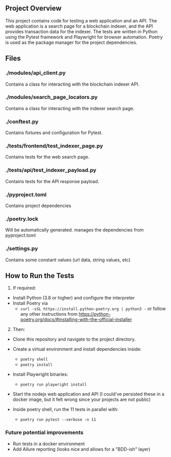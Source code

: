 ## Project Overview
This project contains code for testing a web application and an API. 
The web application is a search page for a blockchain indexer, and the API provides transaction data for the indexer. 
The tests are written in Python using the Pytest framework and Playwright for browser automation.
Poetry is used as the package manager for the project dependencies.

## Files
### ./modules/api_client.py 
Contains a class for interacting with the blockchain indexer API.
### ./modules/search_page_locators.py
Contains a class for interacting with the indexer search page.
### ./conftest.py
Contains fixtures and configuration for Pytest.
### ./tests/frontend/test_indexer_page.py
Contains tests for the web search page.
### ./tests/api/test_indexer_payload.py
Contains tests for the API response payload.
### ./pyproject.toml
Contains project dependencies
### ./poetry.lock
Will be automatically generated. manages the dependencies from pyproject.toml 
### ./settings.py
Contains some constant values (url data, string values, etc)
## How to Run the Tests
1. If required:
- Install Python (3.8 or higher) and configure the interpreter
- Install Poetry via
  - `curl -sSL https://install.python-poetry.org | python3 -`
or follow any other instructions from https://python-poetry.org/docs/#installing-with-the-official-installer

2. Then:
- Clone this repository and navigate to the project directory.
- Create a virtual environment and install dependencies inside: 
  - `poetry shell`
  - `poetry install`
- Install Playwright binaries:
  - `poetry run playwright install`

- Start the nodejs web application and API (I could've persisted these in a docker image, but it felt wrong since your projects are not public)
- Inside poetry shell, run the 11 tests in parallel with: 
  - `poetry run pytest --verbose -n 11`

### Future potential improvements
- Run tests in a docker environment
- Add Allure reporting (looks nice and allows for a "BDD-ish" layer)
